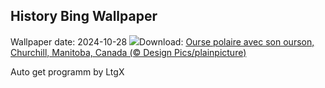 ## History Bing Wallpaper
Wallpaper date: 2024-10-28
![](https://www.bing.com/th?id=OHR.PolarBearHug_FR-CA3969980199_UHD.jpg&w=1000)Download: [Ourse polaire avec son ourson, Churchill, Manitoba, Canada (© Design Pics/plainpicture)](https://www.bing.com/th?id=OHR.PolarBearHug_FR-CA3969980199_UHD.jpg)

Auto get programm by LtgX
